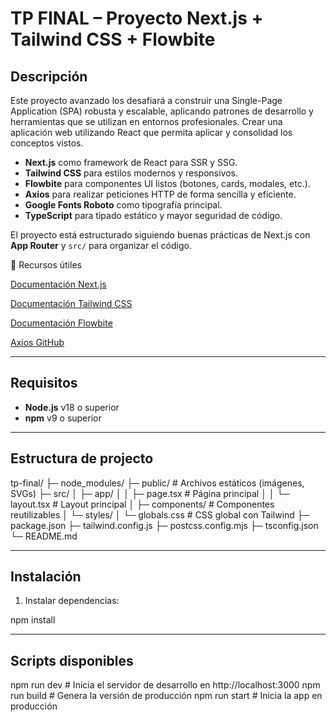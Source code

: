 # TP FINAL – Proyecto Next.js + Tailwind CSS + Flowbite

## Descripción

Este proyecto avanzado los desafiará a construir una Single-Page Application (SPA) robusta y 
escalable, aplicando patrones de desarrollo y herramientas que se utilizan en entornos 
profesionales. Crear una aplicación web utilizando React que permita aplicar y consolidad los 
conceptos vistos. 

- **Next.js** como framework de React para SSR y SSG.  
- **Tailwind CSS** para estilos modernos y responsivos.  
- **Flowbite** para componentes UI listos (botones, cards, modales, etc.).  
- **Axios** para realizar peticiones HTTP de forma sencilla y eficiente.  
- **Google Fonts Roboto** como tipografía principal.  
- **TypeScript** para tipado estático y mayor seguridad de código.  

El proyecto está estructurado siguiendo buenas prácticas de Next.js con **App Router** y `src/` para organizar el código.

🔗 Recursos útiles

[Documentación Next.js](https://nextjs.org/docs)

[Documentación Tailwind CSS](https://tailwindcss.com/docs)

[Documentación Flowbite](https://flowbite.com/docs/getting-started/quickstart/)

[Axios GitHub](https://axios-http.com/docs/intro)

---

## Requisitos

- **Node.js** v18 o superior  
- **npm** v9 o superior

---

## Estructura de projecto

tp-final/
├─ node_modules/
├─ public/              # Archivos estáticos (imágenes, SVGs)
├─ src/
│  ├─ app/
│  │  ├─ page.tsx       # Página principal
│  │  └─ layout.tsx     # Layout principal
│  ├─ components/       # Componentes reutilizables
│  └─ styles/
│     └─ globals.css    # CSS global con Tailwind
├─ package.json
├─ tailwind.config.js
├─ postcss.config.mjs
├─ tsconfig.json
└─ README.md

---

## Instalación

1. Instalar dependencias:

npm install

---

## Scripts disponibles

npm run dev       # Inicia el servidor de desarrollo en http://localhost:3000
npm run build     # Genera la versión de producción
npm run start     # Inicia la app en producción
